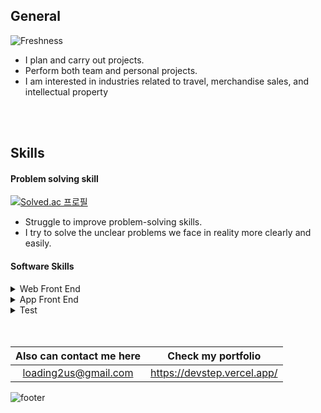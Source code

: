 
## General
![Freshness](https://github-readme-stats.vercel.app/api?username=HOOOO98&theme=swift&show_icons=true)
- I plan and carry out projects.
- Perform both team and personal projects.
- I am interested in industries related to travel, merchandise sales, and intellectual property


<br>
<br>

## Skills
#### Problem solving skill
[![Solved.ac
프로필](http://mazassumnida.wtf/api/generate_badge?boj=loading98)](https://solved.ac/loading98)
- Struggle to improve problem-solving skills.
- I try to solve the unclear problems we face in reality more clearly and easily.<br>
#### Software Skills
<details>
  <summary>Web Front End</summary>
  
![Static Badge](https://img.shields.io/badge/React-blue?style=for-the-badge&logo=React)
![Static Badge](https://img.shields.io/badge/next.js-black?style=for-the-badge&logo=next.js&logoColor=white&color=%23000000)
![Static Badge](https://img.shields.io/badge/typescript-%233178C6?style=for-the-badge&logo=TypeScript&logoColor=white&color=%233178C6)


</details>

<details>
  <summary>App Front End</summary>

![Static Badge](https://img.shields.io/badge/ReactNative-blue?style=for-the-badge&logo=react&logoColor=white)
![Static Badge](https://img.shields.io/badge/Expo-black?style=for-the-badge&logo=Expo)


</details>


<details>
  <summary>Test</summary>

![Static Badge](https://img.shields.io/badge/playwright-%232EAD33?style=for-the-badge&logo=playwright&logoColor=white)

</details>



<br>
<br>

<div align="center">

|Also can contact me here|Check my portfolio|
|:--------------------:|:------------------:|
|loading2us@gmail.com|https://devstep.vercel.app/|

</div>

![footer](https://capsule-render.vercel.app/api?type=soft&color=timeGradient&height=80&section=footer&text=NEVER%20HESITATE&fontSize=35&animation=twinkling)
